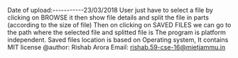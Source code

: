 Date of upload:-----------23/03/2018
User just have to select a file by clicking on BROWSE
it then show file details and split the file in parts (according to the size of file)
Then on clicking on SAVED FILES we can go to the path where the selected file and splitted file is
The program is platform independent.
Saved files location is based on Operating system, It contains MIT license
@author: Rishab Arora
Email: rishab.59-cse-16@mietjammu.in
